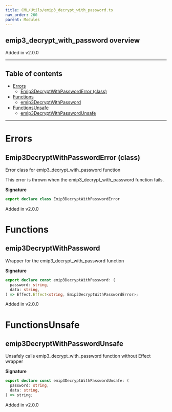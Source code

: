 ```yaml
---
title: CML/Utils/emip3_decrypt_with_password.ts
nav_order: 260
parent: Modules
---
```


## emip3_decrypt_with_password overview

Added in v2.0.0

---

<h2 class="text-delta">Table of contents</h2>

- [Errors](#errors)
  - [Emip3DecryptWithPasswordError (class)](#emip3decryptwithpassworderror-class)
- [Functions](#functions)
  - [emip3DecryptWithPassword](#emip3decryptwithpassword)
- [FunctionsUnsafe](#functionsunsafe)
  - [emip3DecryptWithPasswordUnsafe](#emip3decryptwithpasswordunsafe)

---

# Errors

## Emip3DecryptWithPasswordError (class)

Error class for emip3_decrypt_with_password function

This error is thrown when the emip3_decrypt_with_password function fails.

**Signature**

```ts
export declare class Emip3DecryptWithPasswordError
```

Added in v2.0.0

# Functions

## emip3DecryptWithPassword

Wrapper for the emip3_decrypt_with_password function

**Signature**

```ts
export declare const emip3DecryptWithPassword: (
  password: string,
  data: string,
) => Effect.Effect<string, Emip3DecryptWithPasswordError>;
```

Added in v2.0.0

# FunctionsUnsafe

## emip3DecryptWithPasswordUnsafe

Unsafely calls emip3_decrypt_with_password function without Effect wrapper

**Signature**

```ts
export declare const emip3DecryptWithPasswordUnsafe: (
  password: string,
  data: string,
) => string;
```

Added in v2.0.0
